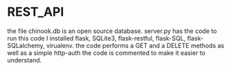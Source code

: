 # REST_API
the file chinook.db is an open source database. 
server.py has the code
to run this code I installed flask, SQLite3, flask-restful, flask-SQL, flask-SQLalchemy, virualenv.
the code performs a GET and a DELETE methods as well as a simple http-auth
the code is commented to make it easier to understand. 
